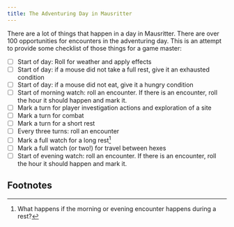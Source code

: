 ```yaml
---
title: The Adventuring Day in Mausritter
---
```


There are a lot of things that happen in a day in Mausritter. There are over 100 opportunities for encounters in the adventuring day. This is an attempt to provide some checklist of those things for a game master:

- [ ] Start of day: Roll for weather and apply effects
- [ ] Start of day: if a mouse did not take a full rest, give it an exhausted condition
- [ ] Start of day: if a mouse did not eat, give it a hungry condition
- [ ] Start of morning watch: roll an encounter. If there is an encounter, roll the hour it should happen and mark it.
- [ ] Mark a turn for player investigation actions and exploration of a site
- [ ] Mark a turn for combat
- [ ] Mark a turn for a short rest
- [ ] Every three turns: roll an encounter
- [ ] Mark a full watch for a long rest[^1]
- [ ] Mark a full watch (or two!) for travel between hexes
- [ ] Start of evening watch: roll an encounter. If there is an encounter, roll the hour it should happen and mark it.

## Footnotes

[^1]: What happens if the morning or evening encounter happens during a rest?
